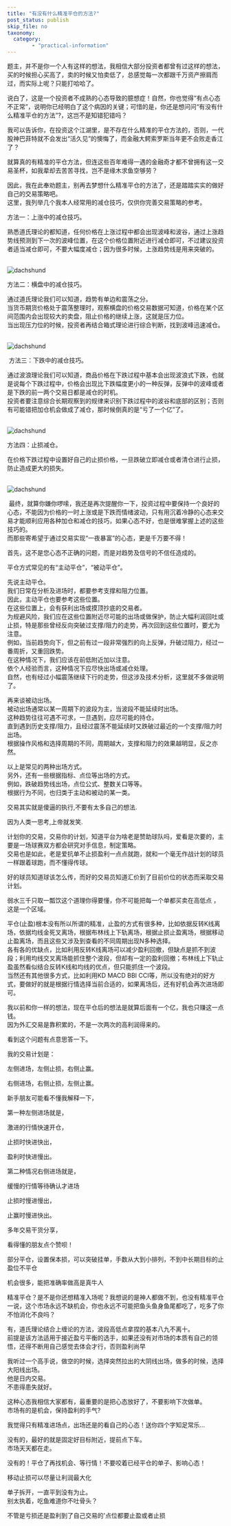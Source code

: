 ```yaml
---
title: "有没有什么精准平仓的方法?"
post_status: publish
skip_file: no
taxonomy:
  category:
        - "practical-information"
---
```


题主，并不是你一个人有这样的想法，我相信大部分投资者都曾有过这样的想法，买的时候担心买高了，卖的时候又怕卖低了，总感觉每一次都跟千万资产擦肩而过，而实际上呢？只能打哈哈了。

说白了，这是一个投资者不成熟的心态导致的臆想症！自然，你也觉得“有点心态不正常”，说明你已经明白了这个病因的关键；可惜的是，你还是想问问“有没有什么精准平仓的方法”?，这岂不是知错犯错吗？

我可以告诉你，在投资这个江湖里，是不存在什么精准的平仓方法的，否则，一代股神巴菲特就不会发出“活久见”的懊悔了，而金融大鳄索罗斯当年更不会败走香江了？

就算真的有精准的平仓方法，但连这些百年难得一遇的金融奇才都不曾拥有这一交易圣杯，如我辈却去苦苦寻找，岂不是缘木求鱼空够劳？

因此，我在此奉劝题主，别再去梦想什么精准平仓的方法了，还是踏踏实实的做好自己的交易策略吧。  
这里，我列举几个我本人经常用的减仓技巧，仅供你完善交易策略的参考。

方法一：上涨中的减仓技巧。

熟悉道氏理论的都知道，任何价格在上涨过程中都会出现波峰和波谷，通过上涨趋势线预测到下一次的波峰位置，在这个价格位置附近进行减仓即可，不过建议投资者适当减仓即可，不要大幅度减仓；因为很多时候，上涨趋势线是用来突破的。  
 

![dachshund](https://cdn.fendou.la/funstoutiao/2020/11/113737665.png "1.1.png")

方法二：横盘中的减仓技巧。

通过道氏理论我们可以知道，趋势有单边和震荡之分。  
当货币期货价格处于震荡整理时，观察横盘的价格交易数据可知道，价格在某个区间范围内会出现较大的卖盘，阻止价格的继续上涨，这就是压力位。  
当出现压力位的时候，投资者再结合箱式理论进行综合判断，找到波峰迅速减仓。  
 

![dachshund](https://cdn.fendou.la/funstoutiao/2020/11/113746899.png "1.2.png")

 方法三：下跌中的减仓技巧。

通过波浪理论我们可以知道，商品价格在下跌过程中基本会出现波浪式下跌，也就是说每个下跌过程中，价格会出现比下跌幅度更小的一种反弹，反弹中的波峰或者是下跌的前一两个交易日都是减仓的时机。  
投资者要注意综合长期观察到的规律来识别下跌过程中的波谷和底部的区别；否则有可能错把加仓机会做成了减仓，那时候倒真的是“亏了一个亿”了。  
 

![dachshund](https://cdn.fendou.la/funstoutiao/2020/11/113802509.png "1.3.png")

方法四：止损减仓。

在价格下跌过程中设置好自己的止损价格，一旦跌破立即减仓或者清仓进行止损，防止造成更大的损失。  
 

![dachshund](https://cdn.fendou.la/funstoutiao/2020/11/113812165.png "1.png")

 最终，就算你嫌你啰嗦，我还是再次提醒你一下，投资过程中要保持一个良好的心态，不能因为价格的一时上涨或是下跌而情绪波动，只有用沉着冷静的心态来交易才能顺利应用各种加仓和减仓的技巧，如果心态不好，也是很难掌握上述的这些技巧的。  
而那些寄希望于通过交易实现“一夜暴富”的心态，更是千万要不得！

首先，这不是您心态不正确的问题，而是对趋势及信号的不信任造成的。

平仓方式常见的有“主动平仓”，“被动平仓”。

先说主动平仓。  
我们日常在分析及进场时，都要参考支撑和阻力位置。  
因此，主动平仓也要参考这些位置。  
在这些位置上，会有获利出场或摸顶抄底的交易者。  
为规避风险，我们应在这些位置附近尽可能的出场或做保护，防止大幅利润回吐或止损，特是那些曾经反向突破过支撑/阻力的走势，再次回到这些位置时，要尤为注意。  
例如，当前趋势向下，但之前有过一段非常强烈的向上反弹，升破过阻力，经过一番周折，又重回跌势。  
在这种情况下，我们应该在前低附近加以注意。  
依个人经验而言，这种情况下应尽快出场或减仓处理。  
自然，也有经过小幅震荡继续下行的走势，但这涉及技术分析，这里就不多做说明了。

再来谈被动出场。  
被动出场通常以某一周期下的波段为主，当波段不能延续时出场。  
这种趋势往往可遇不可求，一旦遇到，应尽可能的持仓。  
直到遇到历史支撑/阻力，且经过震荡不能延续时又跌破过最近的一个支撑/阻力时出场。  
根据操作风格和选择周期的不同，周期越大，支撑和阻力的效果越明显，反之亦然。

以上是常见的两种出场方式。  
另外，还有一些根据指标、点位等出场的方式。  
例如，跌破趋势线出场，点位公式、整数关口等等。  
根据行为不同，也归类于主动和被动的某一类。

交易其实就是傻逼的执行,不要有太多自己的想法.

因为人类一思考,上帝就发笑.​

计划你的交易，交易你的计划，知道平台为啥老是赞助球队吗，爱看是次要的，主要是一场球赛双方都会研究对手信息，制定策略。  
交易也是如此，老是爱抗单不止损盈利一点点就跑，就和一个毫无作战计划的球员一样跟着球跑，而不懂得传球。

好的球员知道球该怎么传，而好的交易员知道汇价到了目前价位的状态而采取交易计划。

弱水三千只取一瓢饮这个道理你得要懂，你不可能把每一个单都买卖在高低点 ，这是一个区域。

平仓(止盈)根本没有所以所谓的精准，止盈的方式有很多种，比如依据反转K线离场，依据均线金死叉离场，根据布林线上下轨离场，根据止损止盈离场，根据移动止盈离场，而且这些又涉及到查看的不同周期出现N多种选择。  
各有各的优缺点，比如利用反转K线离场可以减少盈利回撤，但缺点是抓不到波段；利用均线交叉离场能抓住整个波段，但却有一定的盈利回撤；布林线上下轨止盈虽然看似结合反转K线和均线的优点，但只能抓住一个波段。  
当然还有其他很多方式，比如利用KD MACD BBI CCI等，所以没有绝对的好方式，要做好的就是根据行情选择当前合适的，如果离场后，还有好机会再次进场即可。

我以前和你一样的想法，现在平仓后的想法是就算后面有一个亿，我也只赚这一点钱。  
因为外汇交易是靠积累的，不是一次两次的高利润得来的。

看到这个问题有点意思答一下。

我的交易计划是：

左侧进场，左侧止损，右侧止赢。

右侧进场，右侧止损，左侧止赢。

新手朋友可能看不懂我解释一下，

第一种左侧进场就是，

激进的行情快速开仓，

止损时快进快出，

盈利时快进慢出。

第二种情况右侧进场就是，

缓慢的行情等待确认才进场

止损时慢进慢出，

止赢时慢进快出。

多年交易干货分享，

看得懂的朋友点个赞呗！

部分平仓，设置保本损，可以突破挂单，手数从大到小排列，不到中长期目标的止盈位不平仓

机会很多，能把准确率做高是真牛人

精准平仓？是不是你还想精准入场呢？我想说的是神人都做不到，也没有精准平仓一说，这个市场永远不缺机会，你也永远不可能把鱼头鱼身鱼尾都吃了，吃多了你不怕消化不良吗？

有，道氏理论结合上缠论的方法，波段高低点拿捏的基本八九不离十。  
前提是该方法适用于接近盈亏平衡的选手，如果还没有对市场的本质有自己的领悟，还得不断用自己感觉去体会才行，否则盈利尚早

我听过一个高手说，做空的时候，选择突然拉出的大阴线出场，做多的时候，选择大阳线出场。  
他是日内交易。  
不患得患失就好。

这种心态我相信大家都有，最重要的是把心态放好了，不要影响下次做单。  
市场有的是机会，保持盈利的手气?

我觉得只有精准进场点，出场还是的看自己的心态！送你四个字知足常乐…

没有的，最好的就是固定好目标附近，提前点下车。  
市场天天都在走。

没有的！平仓了再找机会、等行情！不要咬着已经平仓的单子、影响心态！

移动止损可以尽量让利润最大化

单子拆开，一直平到没有为止。  
别太执着，吃鱼难道你不吐骨头？

不管是亏损还是盈利到了自己交易的'点位都要止盈或者止损
